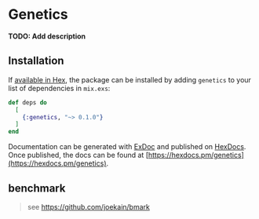 # Genetics

**TODO: Add description**

## Installation

If [available in Hex](https://hex.pm/docs/publish), the package can be installed
by adding `genetics` to your list of dependencies in `mix.exs`:

```elixir
def deps do
  [
    {:genetics, "~> 0.1.0"}
  ]
end
```

Documentation can be generated with [ExDoc](https://github.com/elixir-lang/ex_doc)
and published on [HexDocs](https://hexdocs.pm). Once published, the docs can
be found at [https://hexdocs.pm/genetics](https://hexdocs.pm/genetics).

## benchmark
> see https://github.com/joekain/bmark